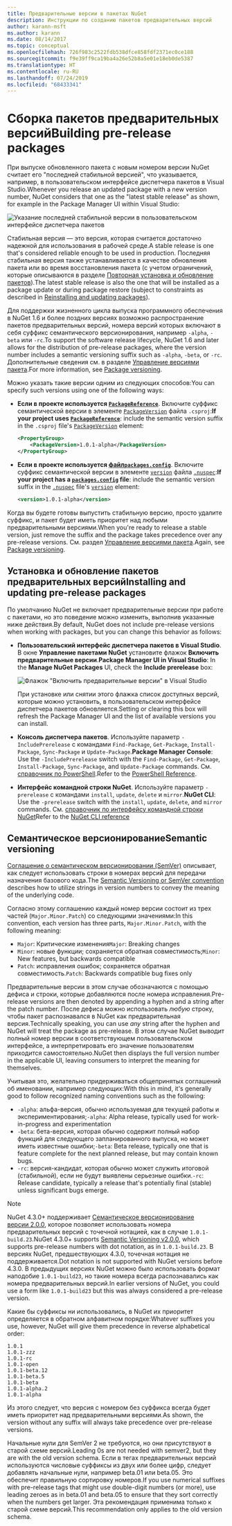 ```yaml
---
title: Предварительные версии в пакетах NuGet
description: Инструкции по созданию пакетов предварительных версий
author: karann-msft
ms.author: karann
ms.date: 08/14/2017
ms.topic: conceptual
ms.openlocfilehash: 726f983c2522fdb538dfce858fdf2371ec0ce188
ms.sourcegitcommit: f9e39ff9ca19ba4a26e52b8a5e01e18eb0de5387
ms.translationtype: HT
ms.contentlocale: ru-RU
ms.lasthandoff: 07/24/2019
ms.locfileid: "68433341"
---
```

# <a name="building-pre-release-packages"></a><span data-ttu-id="d9abe-103">Сборка пакетов предварительных версий</span><span class="sxs-lookup"><span data-stu-id="d9abe-103">Building pre-release packages</span></span>

<span data-ttu-id="d9abe-104">При выпуске обновленного пакета с новым номером версии NuGet считает его "последней стабильной версией", что указывается, например, в пользовательском интерфейсе диспетчера пакетов в Visual Studio.</span><span class="sxs-lookup"><span data-stu-id="d9abe-104">Whenever you release an updated package with a new version number, NuGet considers that one as the "latest stable release" as shown, for example in the Package Manager UI within Visual Studio:</span></span>

![Указание последней стабильной версии в пользовательском интерфейсе диспетчера пакетов](media/Prerelease_01-LatestStable.png)

<span data-ttu-id="d9abe-106">Стабильная версия — это версия, которая считается достаточно надежной для использования в рабочей среде.</span><span class="sxs-lookup"><span data-stu-id="d9abe-106">A stable release is one that's considered reliable enough to be used in production.</span></span> <span data-ttu-id="d9abe-107">Последняя стабильная версия также устанавливается в качестве обновления пакета или во время восстановления пакета (с учетом ограничений, которые описываются в разделе [Повторная установка и обновление пакетов](../consume-packages/reinstalling-and-updating-packages.md)).</span><span class="sxs-lookup"><span data-stu-id="d9abe-107">The latest stable release is also the one that will be installed as a package update or during package restore (subject to constraints as described in [Reinstalling and updating packages](../consume-packages/reinstalling-and-updating-packages.md)).</span></span>

<span data-ttu-id="d9abe-108">Для поддержки жизненного цикла выпуска программного обеспечения в NuGet 1.6 и более поздних версиях возможно распространение пакетов предварительных версий, номера версий которых включают в себя суффикс семантического версионирования, например `-alpha`, `-beta` или `-rc`.</span><span class="sxs-lookup"><span data-stu-id="d9abe-108">To support the software release lifecycle, NuGet 1.6 and later allows for the distribution of pre-release packages, where the version number includes a semantic versioning suffix such as `-alpha`, `-beta`, or `-rc`.</span></span> <span data-ttu-id="d9abe-109">Дополнительные сведения см. в разделе [Управление версиями пакета](../reference/package-versioning.md#pre-release-versions).</span><span class="sxs-lookup"><span data-stu-id="d9abe-109">For more information, see [Package versioning](../reference/package-versioning.md#pre-release-versions).</span></span>

<span data-ttu-id="d9abe-110">Можно указать такие версии одним из следующих способов:</span><span class="sxs-lookup"><span data-stu-id="d9abe-110">You can specify such versions using one of the following ways:</span></span>

- <span data-ttu-id="d9abe-111">**Если в проекте используется [`PackageReference`](../consume-packages/package-references-in-project-files.md)**. Включите суффикс семантической версии в элементе [`PackageVersion`](/dotnet/core/tools/csproj.md#packageversion) файла `.csproj`:</span><span class="sxs-lookup"><span data-stu-id="d9abe-111">**If your project uses [`PackageReference`](../consume-packages/package-references-in-project-files.md)**: include the semantic version suffix in the `.csproj` file's [`PackageVersion`](/dotnet/core/tools/csproj.md#packageversion) element:</span></span>

    ```xml
    <PropertyGroup>
        <PackageVersion>1.0.1-alpha</PackageVersion>
    </PropertyGroup>
    ```

- <span data-ttu-id="d9abe-112">**Если в проекте используется [файл`packages.config`](../reference/packages-config.md)**. Включите суффикс семантической версии в элементе [`version`](../reference/nuspec.md#version) файла [`.nuspec`](../reference/nuspec.md):</span><span class="sxs-lookup"><span data-stu-id="d9abe-112">**If your project has a [`packages.config`](../reference/packages-config.md) file**: include the semantic version suffix in the [`.nuspec`](../reference/nuspec.md) file's [`version`](../reference/nuspec.md#version) element:</span></span>

    ```xml
    <version>1.0.1-alpha</version>
    ```

<span data-ttu-id="d9abe-113">Когда вы будете готовы выпустить стабильную версию, просто удалите суффикс, и пакет будет иметь приоритет над любыми предварительными версиями.</span><span class="sxs-lookup"><span data-stu-id="d9abe-113">When you're ready to release a stable version, just remove the suffix and the package takes precedence over any pre-release versions.</span></span> <span data-ttu-id="d9abe-114">См. раздел [Управление версиями пакета](../reference/package-versioning.md#pre-release-versions).</span><span class="sxs-lookup"><span data-stu-id="d9abe-114">Again, see [Package versioning](../reference/package-versioning.md#pre-release-versions).</span></span>

## <a name="installing-and-updating-pre-release-packages"></a><span data-ttu-id="d9abe-115">Установка и обновление пакетов предварительных версий</span><span class="sxs-lookup"><span data-stu-id="d9abe-115">Installing and updating pre-release packages</span></span>

<span data-ttu-id="d9abe-116">По умолчанию NuGet не включает предварительные версии при работе с пакетами, но это поведение можно изменить, выполнив указанные ниже действия.</span><span class="sxs-lookup"><span data-stu-id="d9abe-116">By default, NuGet does not include pre-release versions when working with packages, but you can change this behavior as follows:</span></span>

- <span data-ttu-id="d9abe-117">**Пользовательский интерфейс диспетчера пакетов в Visual Studio**. В окне **Управление пакетами NuGet** установите флажок **Включить предварительные версии**.</span><span class="sxs-lookup"><span data-stu-id="d9abe-117">**Package Manager UI in Visual Studio**: In the **Manage NuGet Packages** UI, check the **Include prerelease** box:</span></span>

    ![Флажок "Включить предварительные версии" в Visual Studio](media/Prerelease_02-CheckPrerelease.png)

    <span data-ttu-id="d9abe-119">При установке или снятии этого флажка список доступных версий, которые можно установить, в пользовательском интерфейсе диспетчера пакетов обновляется.</span><span class="sxs-lookup"><span data-stu-id="d9abe-119">Setting or clearing this box will refresh the Package Manager UI and the list of available versions you can install.</span></span>

- <span data-ttu-id="d9abe-120">**Консоль диспетчера пакетов**. Используйте параметр `-IncludePrerelease` с командами `Find-Package`, `Get-Package`, `Install-Package`, `Sync-Package` и `Update-Package`.</span><span class="sxs-lookup"><span data-stu-id="d9abe-120">**Package Manager Console**: Use the `-IncludePrerelease` switch with the `Find-Package`, `Get-Package`, `Install-Package`, `Sync-Package`, and `Update-Package` commands.</span></span> <span data-ttu-id="d9abe-121">См. [справочник по PowerShell](../reference/powershell-reference.md).</span><span class="sxs-lookup"><span data-stu-id="d9abe-121">Refer to the [PowerShell Reference](../reference/powershell-reference.md).</span></span>

- <span data-ttu-id="d9abe-122">**Интерфейс командной строки NuGet**. Используйте параметр `-prerelease` с командами `install`, `update`, `delete` и `mirror`.</span><span class="sxs-lookup"><span data-stu-id="d9abe-122">**NuGet CLI**: Use the `-prerelease` switch with the `install`, `update`, `delete`, and `mirror` commands.</span></span> <span data-ttu-id="d9abe-123">См. [справочник по интерфейсу командной строки NuGet](../reference/nuget-exe-cli-reference.md)</span><span class="sxs-lookup"><span data-stu-id="d9abe-123">Refer to the [NuGet CLI reference](../reference/nuget-exe-cli-reference.md)</span></span>

## <a name="semantic-versioning"></a><span data-ttu-id="d9abe-124">Семантическое версионирование</span><span class="sxs-lookup"><span data-stu-id="d9abe-124">Semantic versioning</span></span>

<span data-ttu-id="d9abe-125">[Соглашение о семантическом версионировании (SemVer)](http://semver.org/spec/v1.0.0.html) описывает, как следует использовать строки в номерах версий для передачи назначения базового кода.</span><span class="sxs-lookup"><span data-stu-id="d9abe-125">The [Semantic Versioning or SemVer convention](http://semver.org/spec/v1.0.0.html) describes how to utilize strings in version numbers to convey the meaning of the underlying code.</span></span>

<span data-ttu-id="d9abe-126">Согласно этому соглашению каждый номер версии состоит из трех частей (`Major.Minor.Patch`) со следующими значениями:</span><span class="sxs-lookup"><span data-stu-id="d9abe-126">In this convention, each version has three parts, `Major.Minor.Patch`, with the following meaning:</span></span>

- <span data-ttu-id="d9abe-127">`Major`: Критические изменения</span><span class="sxs-lookup"><span data-stu-id="d9abe-127">`Major`: Breaking changes</span></span>
- <span data-ttu-id="d9abe-128">`Minor`: новые функции; сохраняется обратная совместимость;</span><span class="sxs-lookup"><span data-stu-id="d9abe-128">`Minor`: New features, but backwards compatible</span></span>
- <span data-ttu-id="d9abe-129">`Patch`: исправления ошибок; сохраняется обратная совместимость.</span><span class="sxs-lookup"><span data-stu-id="d9abe-129">`Patch`: Backwards compatible bug fixes only</span></span>

<span data-ttu-id="d9abe-130">Предварительные версии в этом случае обозначаются с помощью дефиса и строки, которые добавляются после номера исправления.</span><span class="sxs-lookup"><span data-stu-id="d9abe-130">Pre-release versions are then denoted by appending a hyphen and a string after the patch number.</span></span> <span data-ttu-id="d9abe-131">После дефиса можно использовать *любую* строку, чтобы пакет распознавался в NuGet как предварительная версия.</span><span class="sxs-lookup"><span data-stu-id="d9abe-131">Technically speaking, you can use *any* string after the hyphen and NuGet will treat the package as pre-release.</span></span> <span data-ttu-id="d9abe-132">В этом случае NuGet выводит полный номер версии в соответствующем пользовательском интерфейсе, а интерпретировать его значение пользователям приходится самостоятельно.</span><span class="sxs-lookup"><span data-stu-id="d9abe-132">NuGet then displays the full version number in the applicable UI, leaving consumers to interpret the meaning for themselves.</span></span>

<span data-ttu-id="d9abe-133">Учитывая это, желательно придерживаться общепринятых соглашений об именовании, например следующих:</span><span class="sxs-lookup"><span data-stu-id="d9abe-133">With this in mind, it's generally good to follow recognized naming conventions such as the following:</span></span>

- <span data-ttu-id="d9abe-134">`-alpha`: альфа-версия, обычно используемая для текущей работы и экспериментирования;</span><span class="sxs-lookup"><span data-stu-id="d9abe-134">`-alpha`: Alpha release, typically used for work-in-progress and experimentation</span></span>
- <span data-ttu-id="d9abe-135">`-beta`: бета-версия, которая обычно содержит полный набор функций для следующего запланированного выпуска, но может иметь известные ошибки;</span><span class="sxs-lookup"><span data-stu-id="d9abe-135">`-beta`: Beta release, typically one that is feature complete for the next planned release, but may contain known bugs.</span></span>
- <span data-ttu-id="d9abe-136">`-rc`: версия-кандидат, которая обычно может служить итоговой (стабильной), если не будут выявлены серьезные ошибки.</span><span class="sxs-lookup"><span data-stu-id="d9abe-136">`-rc`: Release candidate, typically a release that's potentially final (stable) unless significant bugs emerge.</span></span>

> [!Note]
> <span data-ttu-id="d9abe-137">NuGet 4.3.0+ поддерживает [Семантическое версионирование версии 2.0.0](http://semver.org/spec/v2.0.0.html), которое позволяет использовать номера предварительных версий с точечной нотацией, как в случае `1.0.1-build.23`.</span><span class="sxs-lookup"><span data-stu-id="d9abe-137">NuGet 4.3.0+ supports [Semantic Versioning v2.0.0](http://semver.org/spec/v2.0.0.html), which supports pre-release numbers with dot notation, as in `1.0.1-build.23`.</span></span> <span data-ttu-id="d9abe-138">В версиях NuGet, предшествующих 4.3.0, точечная нотация не поддерживается.</span><span class="sxs-lookup"><span data-stu-id="d9abe-138">Dot notation is not supported with NuGet versions before 4.3.0.</span></span> <span data-ttu-id="d9abe-139">В предыдущих версиях NuGet можно было использовать формат наподобие `1.0.1-build23`, но такие номера всегда распознавались как номера предварительных версий.</span><span class="sxs-lookup"><span data-stu-id="d9abe-139">In earlier versions of NuGet, you could use a form like `1.0.1-build23` but this was always considered a pre-release version.</span></span>

<span data-ttu-id="d9abe-140">Какие бы суффиксы ни использовались, в NuGet их приоритет определяется в обратном алфавитном порядке:</span><span class="sxs-lookup"><span data-stu-id="d9abe-140">Whatever suffixes you use, however, NuGet will give them precedence in reverse alphabetical order:</span></span>

    1.0.1
    1.0.1-zzz
    1.0.1-rc
    1.0.1-open
    1.0.1-beta.12
    1.0.1-beta.5
    1.0.1-beta
    1.0.1-alpha.2
    1.0.1-alpha

<span data-ttu-id="d9abe-141">Из этого следует, что версия с номером без суффикса всегда будет иметь приоритет над предварительными версиями.</span><span class="sxs-lookup"><span data-stu-id="d9abe-141">As shown, the version without any suffix will always take precedence over pre-release versions.</span></span>

<span data-ttu-id="d9abe-142">Начальные нули для SemVer 2 не требуются, но они присутствуют в старой схеме версий.</span><span class="sxs-lookup"><span data-stu-id="d9abe-142">Leading 0s are not needed with semver2, but they are with the old version schema.</span></span> <span data-ttu-id="d9abe-143">Если в тегах предварительных версий используются числовые суффиксы из двух или более цифр, следует добавлять начальные нули, например beta.01 или beta.05. Это обеспечит правильную сортировку номеров.</span><span class="sxs-lookup"><span data-stu-id="d9abe-143">If you use numerical suffixes with pre-release tags that might use double-digit numbers (or more), use leading zeroes as in beta.01 and beta.05 to ensure that they sort correctly when the numbers get larger.</span></span> <span data-ttu-id="d9abe-144">Эта рекомендация применима только к старой схеме версий.</span><span class="sxs-lookup"><span data-stu-id="d9abe-144">This recommendation only applies to the old version schema.</span></span>
